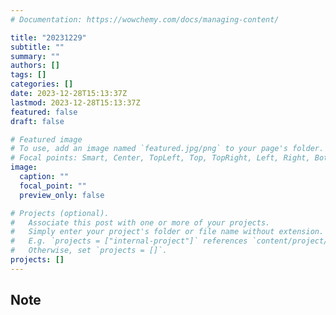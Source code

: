 ```yaml
---
# Documentation: https://wowchemy.com/docs/managing-content/

title: "20231229"
subtitle: ""
summary: ""
authors: []
tags: []
categories: []
date: 2023-12-28T15:13:37Z
lastmod: 2023-12-28T15:13:37Z
featured: false
draft: false

# Featured image
# To use, add an image named `featured.jpg/png` to your page's folder.
# Focal points: Smart, Center, TopLeft, Top, TopRight, Left, Right, BottomLeft, Bottom, BottomRight.
image:
  caption: ""
  focal_point: ""
  preview_only: false

# Projects (optional).
#   Associate this post with one or more of your projects.
#   Simply enter your project's folder or file name without extension.
#   E.g. `projects = ["internal-project"]` references `content/project/deep-learning/index.md`.
#   Otherwise, set `projects = []`.
projects: []
---
```


## Note

